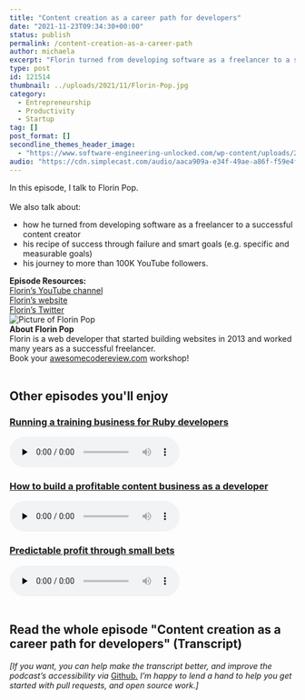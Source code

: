 ```yaml
---
title: "Content creation as a career path for developers"
date: "2021-11-23T09:34:30+00:00"
status: publish
permalink: /content-creation-as-a-career-path
author: michaela
excerpt: "Florin turned from developing software as a freelancer to a successful content creator"
type: post
id: 121514
thumbnail: ../uploads/2021/11/Florin-Pop.jpg
category:
  - Entrepreneurship
  - Productivity
  - Startup
tag: []
post_format: []
secondline_themes_header_image:
  - "https://www.software-engineering-unlocked.com/wp-content/uploads/2021/11/Florin-Pop-Bg.jpg"
audio: "https://cdn.simplecast.com/audio/aaca909a-e34f-49ae-a86f-f59e4fa807f0/episodes/7e4f6c23-0f13-4ee5-ad38-3993c147ba65/audio/71674b3c-25e4-4018-aa9f-0b7d08336401/default_tc.mp3"
---
```


<div class="episode-about">
In this episode, I talk to Florin Pop.
<br/> <br/>We also talk about:
<ul>
<li> how he turned from developing software as a freelancer to a successful content creator</li>
<li> his recipe of success through failure and smart goals (e.g. specific and measurable goals)</li>
<li> his journey to more than 100K YouTube followers.</li>
</ul>
</div>
<div class=" episode-links">
<b>Episode Resources:</b><br/>
<a href="https://www.youtube.com/channel/UCeU-1X402kT-JlLdAitxSMA">Florin’s YouTube channel</a><br/>
<a href="https://www.florin-pop.com/">Florin’s website</a><br/>
<a href="https://twitter.com/florinpop1705">Florin’s Twitter</a><br/>
</div>

<div class="row pt-2 align-items-center">
<div class="col-4 guest-picture">
<img src="../uploads/2021/11/Florin-Pop.jpg" alt="Picture of Florin Pop"/>
</div>
<div class="col-8 guest-about">
<b>About Florin Pop</b><br/>
Florin is a web developer that started building websites in 2013 and worked many years as a successful freelancer.
</div>
</div>

<div class="sponsorship">
Book your <a href="https://www.michaelagreiler.com/workshops">awesomecodereview.com</a> workshop!
</div> 
<br/>
<div>
  <h2>Other episodes you'll enjoy</h2>
<div class="row-md-6">
      <div class="row g-0 border rounded overflow-hidden flex-md-row mb-4 shadow-sm h-md-250 position-relative">
          <div class="col p-4 d-flex flex-column position-static">
            <h3 class="mb-0"><a href="https://www.software-engineering-unlocked.com/wordpress-dev-training-business/">Running a training business for Ruby developers</a></h3>
  <audio controls preload="none">
                <source src="https://cdn.simplecast.com/audio/aaca909a-e34f-49ae-a86f-f59e4fa807f0/episodes/2e4ccaa8-a370-4fd3-b676-8df74ac4bb34/audio/aa0a552b-2390-4064-b0ce-f35e3227ade0/default_tc.mp3" />
              </audio>
          </div>
        </div>
      </div>
		  <div class="row-md-6">
      <div class="row g-0 border rounded overflow-hidden flex-md-row mb-4 shadow-sm h-md-250 position-relative">
          <div class="col p-4 d-flex flex-column position-static">
            <h3 class="mb-0"><a href="https://www.software-engineering-unlocked.com/entrepreneurship-101/">How to build a profitable content business as a developer</a></h3>
  <audio controls preload="none">
                <source src="https://cdn.simplecast.com/audio/aaca909a-e34f-49ae-a86f-f59e4fa807f0/episodes/aeb45b70-2198-4f9a-ba14-ca9eded05e19/audio/ba023e2c-ff2f-4a15-8bb9-6b073ace9b20/default_tc.mp3" />
              </audio>
          </div>
        </div>
      </div>
      	<div class="row-md-6">
      <div class="row g-0 border rounded overflow-hidden flex-md-row mb-4 shadow-sm h-md-250 position-relative">
          <div class="col p-4 d-flex flex-column position-static">
            <h3 class="mb-0"><a href="https://www.software-engineering-unlocked.com/entrepreneurship-developer/">Predictable profit through small bets</a></h3>
  <audio controls preload="none">
                <source src="https://cdn.simplecast.com/audio/aaca909a-e34f-49ae-a86f-f59e4fa807f0/episodes/3af1fd1a-6611-46c4-b4d5-018f32e66e40/audio/b20977cc-47fa-4612-b86a-4fcc06f7a8cd/default_tc.mp3" />
              </audio>
          </div>
        </div>
      </div>
</div>
<br/>

## Read the whole episode "Content creation as a career path for developers" (Transcript)

_\[If you want, you can help make the transcript better, and improve the podcast’s accessibility via_ [Github](https://github.com/mgreiler/se-unlocked/tree/master/Transcripts)_[.](https://github.com/mgreiler/se-unlocked/tree/master/Transcripts) I’m happy to lend a hand to help you get started with pull requests, and open source work.\]_

